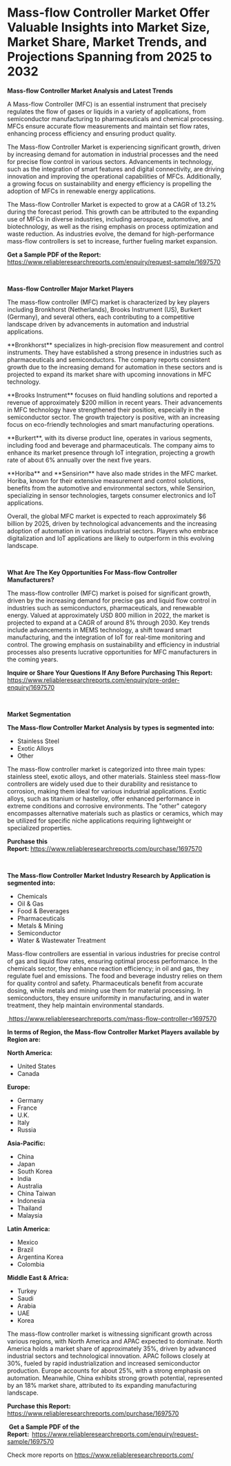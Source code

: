 <p><h1>Mass-flow Controller Market Offer Valuable Insights into Market Size, Market Share, Market Trends, and Projections Spanning from 2025 to 2032</h1></p><p><strong>Mass-flow Controller Market Analysis and Latest Trends</strong></p>
<p><p>A Mass-flow Controller (MFC) is an essential instrument that precisely regulates the flow of gases or liquids in a variety of applications, from semiconductor manufacturing to pharmaceuticals and chemical processing. MFCs ensure accurate flow measurements and maintain set flow rates, enhancing process efficiency and ensuring product quality. </p><p>The Mass-flow Controller Market is experiencing significant growth, driven by increasing demand for automation in industrial processes and the need for precise flow control in various sectors. Advancements in technology, such as the integration of smart features and digital connectivity, are driving innovation and improving the operational capabilities of MFCs. Additionally, a growing focus on sustainability and energy efficiency is propelling the adoption of MFCs in renewable energy applications. </p><p>The Mass-flow Controller Market is expected to grow at a CAGR of 13.2% during the forecast period. This growth can be attributed to the expanding use of MFCs in diverse industries, including aerospace, automotive, and biotechnology, as well as the rising emphasis on process optimization and waste reduction. As industries evolve, the demand for high-performance mass-flow controllers is set to increase, further fueling market expansion.</p></p>
<p><strong>Get a Sample PDF of the Report:&nbsp;</strong> <a href="https://www.reliableresearchreports.com/enquiry/request-sample/1697570?utm_campaign=3213&utm_medium=2&utm_source=Github&utm_content=ia&utm_term=24032025&utm_id=mass-flow-controller">https://www.reliableresearchreports.com/enquiry/request-sample/1697570</a></p>
<p>&nbsp;</p>
<p><strong>Mass-flow Controller Major Market Players</strong></p>
<p><p>The mass-flow controller (MFC) market is characterized by key players including Bronkhorst (Netherlands), Brooks Instrument (US), Burkert (Germany), and several others, each contributing to a competitive landscape driven by advancements in automation and industrial applications.</p><p>**Bronkhorst** specializes in high-precision flow measurement and control instruments. They have established a strong presence in industries such as pharmaceuticals and semiconductors. The company reports consistent growth due to the increasing demand for automation in these sectors and is projected to expand its market share with upcoming innovations in MFC technology.</p><p>**Brooks Instrument** focuses on fluid handling solutions and reported a revenue of approximately $200 million in recent years. Their advancements in MFC technology have strengthened their position, especially in the semiconductor sector. The growth trajectory is positive, with an increasing focus on eco-friendly technologies and smart manufacturing operations.</p><p>**Burkert**, with its diverse product line, operates in various segments, including food and beverage and pharmaceuticals. The company aims to enhance its market presence through IoT integration, projecting a growth rate of about 6% annually over the next five years.</p><p>**Horiba** and **Sensirion** have also made strides in the MFC market. Horiba, known for their extensive measurement and control solutions, benefits from the automotive and environmental sectors, while Sensirion, specializing in sensor technologies, targets consumer electronics and IoT applications.</p><p>Overall, the global MFC market is expected to reach approximately $6 billion by 2025, driven by technological advancements and the increasing adoption of automation in various industrial sectors. Players who embrace digitalization and IoT applications are likely to outperform in this evolving landscape.</p></p>
<p>&nbsp;</p>
<p><strong>What Are The Key Opportunities For Mass-flow Controller Manufacturers?</strong></p>
<p><p>The mass-flow controller (MFC) market is poised for significant growth, driven by the increasing demand for precise gas and liquid flow control in industries such as semiconductors, pharmaceuticals, and renewable energy. Valued at approximately USD 800 million in 2022, the market is projected to expand at a CAGR of around 8% through 2030. Key trends include advancements in MEMS technology, a shift toward smart manufacturing, and the integration of IoT for real-time monitoring and control. The growing emphasis on sustainability and efficiency in industrial processes also presents lucrative opportunities for MFC manufacturers in the coming years.</p></p>
<p><strong>Inquire or Share Your Questions If Any Before Purchasing This Report:</strong> <a href="https://www.reliableresearchreports.com/enquiry/pre-order-enquiry/1697570?utm_campaign=3213&utm_medium=2&utm_source=Github&utm_content=ia&utm_term=24032025&utm_id=mass-flow-controller">https://www.reliableresearchreports.com/enquiry/pre-order-enquiry/1697570</a></p>
<p>&nbsp;</p>
<p><strong>Market Segmentation</strong></p>
<p><strong>The Mass-flow Controller Market Analysis by types is segmented into:</strong></p>
<p><ul><li>Stainless Steel</li><li>Exotic Alloys</li><li>Other</li></ul></p>
<p><p>The mass-flow controller market is categorized into three main types: stainless steel, exotic alloys, and other materials. Stainless steel mass-flow controllers are widely used due to their durability and resistance to corrosion, making them ideal for various industrial applications. Exotic alloys, such as titanium or hastelloy, offer enhanced performance in extreme conditions and corrosive environments. The "other" category encompasses alternative materials such as plastics or ceramics, which may be utilized for specific niche applications requiring lightweight or specialized properties.</p></p>
<p><strong>Purchase this Report:&nbsp;</strong><a href="https://www.reliableresearchreports.com/purchase/1697570?utm_campaign=3213&utm_medium=2&utm_source=Github&utm_content=ia&utm_term=24032025&utm_id=mass-flow-controller">https://www.reliableresearchreports.com/purchase/1697570</a></p>
<p>&nbsp;</p>
<p><strong>The Mass-flow Controller Market Industry Research by Application is segmented into:</strong></p>
<p><ul><li>Chemicals</li><li>Oil & Gas</li><li>Food & Beverages</li><li>Pharmaceuticals</li><li>Metals & Mining</li><li>Semiconductor</li><li>Water & Wastewater Treatment</li></ul></p>
<p><p>Mass-flow controllers are essential in various industries for precise control of gas and liquid flow rates, ensuring optimal process performance. In the chemicals sector, they enhance reaction efficiency; in oil and gas, they regulate fuel and emissions. The food and beverage industry relies on them for quality control and safety. Pharmaceuticals benefit from accurate dosing, while metals and mining use them for material processing. In semiconductors, they ensure uniformity in manufacturing, and in water treatment, they help maintain environmental standards.</p></p>
<p><a href="https://www.reliableresearchreports.com/mass-flow-controller-r1697570?utm_campaign=3213&utm_medium=2&utm_source=Github&utm_content=ia&utm_term=24032025&utm_id=mass-flow-controller">&nbsp;https://www.reliableresearchreports.com/mass-flow-controller-r1697570</a></p>
<p><strong>In terms of Region, the Mass-flow Controller Market Players available by Region are:</strong></p>
<p>
    <p> <strong> North America: </strong>
        <ul>
            <li>United States</li>
            <li>Canada</li>
        </ul>
        </p> 
    <p> <strong> Europe: </strong>
        <ul>
            <li>Germany</li>
            <li>France</li>
            <li>U.K.</li>
            <li>Italy</li>
            <li>Russia</li>
        </ul>
        </p> 
    <p> <strong> Asia-Pacific: </strong>
        <ul>
            <li>China</li>
            <li>Japan</li>
            <li>South Korea</li>
            <li>India</li>
            <li>Australia</li>
            <li>China Taiwan</li>
            <li>Indonesia</li>
            <li>Thailand</li>
            <li>Malaysia</li>
        </ul>
        </p> 
    <p> <strong> Latin America: </strong>
        <ul>
            <li>Mexico</li>
            <li>Brazil</li>
            <li>Argentina Korea</li>
            <li>Colombia</li>
        </ul>
        </p> 
    <p> <strong> Middle East & Africa: </strong>
        <ul>
            <li>Turkey</li>
            <li>Saudi</li>
            <li>Arabia</li>
            <li>UAE</li>
            <li>Korea</li>
        </ul>
    </p>
    </p>
<p><p>The mass-flow controller market is witnessing significant growth across various regions, with North America and APAC expected to dominate. North America holds a market share of approximately 35%, driven by advanced industrial sectors and technological innovation. APAC follows closely at 30%, fueled by rapid industrialization and increased semiconductor production. Europe accounts for about 25%, with a strong emphasis on automation. Meanwhile, China exhibits strong growth potential, represented by an 18% market share, attributed to its expanding manufacturing landscape.</p></p>
<p><strong>Purchase this Report: </strong><a href="https://www.reliableresearchreports.com/purchase/1697570?utm_campaign=3213&utm_medium=2&utm_source=Github&utm_content=ia&utm_term=24032025&utm_id=mass-flow-controller">https://www.reliableresearchreports.com/purchase/1697570</a></p>
<p>&nbsp;<strong>Get a Sample PDF of the Report:&nbsp;&nbsp;</strong><a href="https://www.reliableresearchreports.com/enquiry/request-sample/1697570?utm_campaign=3213&utm_medium=2&utm_source=Github&utm_content=ia&utm_term=24032025&utm_id=mass-flow-controller">https://www.reliableresearchreports.com/enquiry/request-sample/1697570</a></p>
<p><strong></strong></p>
<p>Check more reports on <a href="https://www.reliableresearchreports.com/?utm_campaign=3213&utm_medium=2&utm_source=Github&utm_content=ia&utm_term=24032025&utm_id=mass-flow-controller">https://www.reliableresearchreports.com/</a></p>